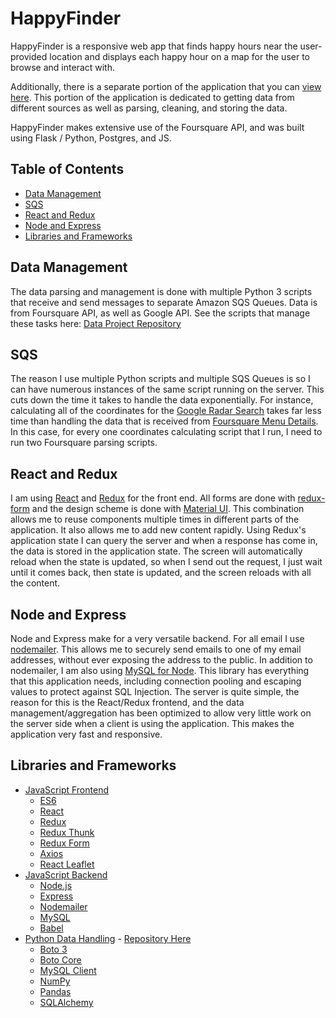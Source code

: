 # HappyFinder
HappyFinder is a responsive web app that finds happy hours near the
user-provided location and displays each happy hour on a map for
the user to browse and interact with.

Additionally, there is a separate portion of the application that you can
[view here](https://github.com/ctaylor4874/python_sqs_data_scraper).  This portion of
the application is dedicated to getting data from different sources as well as
parsing, cleaning, and storing the data.


HappyFinder makes extensive use of the Foursquare API, and was built using Flask / Python, Postgres, and JS.

## Table of Contents

- [Data Management](#data-management)
- [SQS](#sqs)
- [React and Redux](#react-and-redux)
- [Node and Express](#node-and-express)
- [Libraries and Frameworks](#libraries-and-frameworks)

## Data Management

The data parsing and management is
done with multiple Python 3 scripts that receive and send messages to
separate Amazon SQS Queues.  Data is from Foursquare API, as
well as Google API.  See the scripts that manage these tasks here:
[Data Project Repository](https://github.com/ctaylor4874/python_sqs_data_scraper)

## SQS
The reason I use multiple Python scripts and multiple SQS Queues is so I can
have numerous instances of the same script running on the server.  This cuts
down the time it takes to handle the data exponentially.  For instance, calculating
all of the coordinates for the
[Google Radar Search](https://github.com/ctaylor4874/python_sqs_data_scraper/blob/master/lat_lng_queue.py) takes far less time than
handling the data that is received from [Foursquare Menu Details](https://github.com/ctaylor4874/python_sqs_data_scraper/blob/master/fs_menu_details_queue.py).  In this case, for every
one coordinates calculating script that I run, I need to run two Foursquare
parsing scripts.

## React and Redux

I am using [React](https://facebook.github.io/react/)
and [Redux](http://redux.js.org/) for the front end.  All forms are done
with [redux-form](http://redux-form.com/6.8.0/) and the design scheme
is done with [Material UI](http://www.material-ui.com/#/).  This combination allows me to reuse
components multiple times in different parts of the application.  It also allows
me to add new content rapidly.  Using Redux's application state I can query the server
and when a response has come in, the data is stored in the application state.  The screen will automatically
reload when the state is updated, so when I send out the request, I just wait until it comes back,
then state is updated, and the screen reloads with all the content.

## Node and Express

Node and Express make for a very versatile backend.  For all email I use
[nodemailer](https://github.com/nodemailer/nodemailer).  This allows me to
securely send emails to one of my email addresses, without ever exposing the address
to the public.  In addition to nodemailer, I am also using [MySQL for Node](https://github.com/mysqljs/mysql).
This library has everything that this application needs, including connection pooling and
escaping values to protect against SQL Injection.  The server is quite simple,
the reason for this is the React/Redux frontend, and the data management/aggregation
has been optimized to allow very little work on the server side when a client is
using the application.  This makes the application very fast and responsive.

## Libraries and Frameworks

- [JavaScript Frontend](https://www.javascript.com/)
  - [ES6](https://developer.mozilla.org/en-US/docs/Web/JavaScript/New_in_JavaScript/ECMAScript_2015_support_in_Mozilla)
  - [React](https://facebook.github.io/react/)
  - [Redux](http://redux.js.org/)
  - [Redux Thunk](https://github.com/gaearon/redux-thunk)
  - [Redux Form](http://redux-form.com/6.8.0/)
  - [Axios](https://www.axios.com)
  - [React Leaflet](https://github.com/PaulLeCam/react-leaflet)
- [JavaScript Backend](https://www.javascript.com/)
  - [Node.js](https://nodejs.org/en/)
  - [Express](https://expressjs.com/)
  - [Nodemailer](https://github.com/nodemailer/nodemailer)
  - [MySQL](https://github.com/mysqljs/mysql)
  - [Babel](https://babeljs.io/)
- [Python Data Handling](https://www.python.org/) - [Repository Here](https://github.com/ctaylor4874/python_sqs_data_scraper)
  - [Boto 3](https://boto3.readthedocs.io/en/latest/)
  - [Boto Core](https://botocore.readthedocs.io/en/latest/)
  - [MySQL Client](https://pypi.python.org/pypi/mysqlclient)
  - [NumPy](http://www.numpy.org/)
  - [Pandas](http://pandas.pydata.org/)
  - [SQLAlchemy](https://www.sqlalchemy.org/)